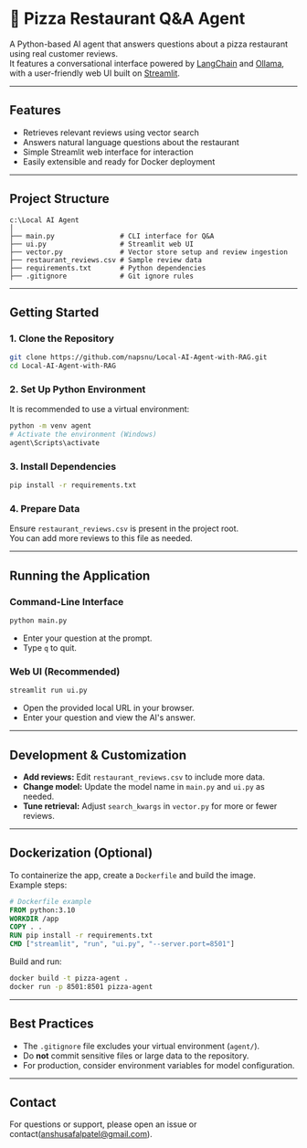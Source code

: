 # 🍕 Pizza Restaurant Q&A Agent

A Python-based AI agent that answers questions about a pizza restaurant using real customer reviews.  
It features a conversational interface powered by [LangChain](https://www.langchain.com/) and [Ollama](https://ollama.com/), with a user-friendly web UI built on [Streamlit](https://streamlit.io/).

---

## Features

- Retrieves relevant reviews using vector search
- Answers natural language questions about the restaurant
- Simple Streamlit web interface for interaction
- Easily extensible and ready for Docker deployment

---

## Project Structure

```
c:\Local AI Agent
│
├── main.py                # CLI interface for Q&A
├── ui.py                  # Streamlit web UI
├── vector.py              # Vector store setup and review ingestion
├── restaurant_reviews.csv # Sample review data
├── requirements.txt       # Python dependencies
├── .gitignore             # Git ignore rules
```

---

## Getting Started

### 1. Clone the Repository

```sh
git clone https://github.com/napsnu/Local-AI-Agent-with-RAG.git
cd Local-AI-Agent-with-RAG
```

### 2. Set Up Python Environment

It is recommended to use a virtual environment:

```sh
python -m venv agent
# Activate the environment (Windows)
agent\Scripts\activate
```

### 3. Install Dependencies

```sh
pip install -r requirements.txt
```

### 4. Prepare Data

Ensure `restaurant_reviews.csv` is present in the project root.  
You can add more reviews to this file as needed.

---

## Running the Application

### Command-Line Interface

```sh
python main.py
```
- Enter your question at the prompt.
- Type `q` to quit.

### Web UI (Recommended)

```sh
streamlit run ui.py
```
- Open the provided local URL in your browser.
- Enter your question and view the AI's answer.

---

## Development & Customization

- **Add reviews:** Edit `restaurant_reviews.csv` to include more data.
- **Change model:** Update the model name in `main.py` and `ui.py` as needed.
- **Tune retrieval:** Adjust `search_kwargs` in `vector.py` for more or fewer reviews.

---

## Dockerization (Optional)

To containerize the app, create a `Dockerfile` and build the image.  
Example steps:

```Dockerfile
# Dockerfile example
FROM python:3.10
WORKDIR /app
COPY . .
RUN pip install -r requirements.txt
CMD ["streamlit", "run", "ui.py", "--server.port=8501"]
```

Build and run:

```sh
docker build -t pizza-agent .
docker run -p 8501:8501 pizza-agent
```

---

## Best Practices

- The `.gitignore` file excludes your virtual environment (`agent/`).
- Do **not** commit sensitive files or large data to the repository.
- For production, consider environment variables for model configuration.

---


## Contact

For questions or support, please open an issue or contact(anshusafalpatel@gmail.com).
